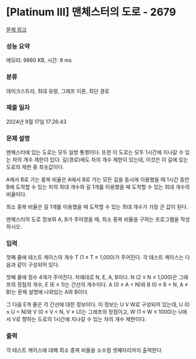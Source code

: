 # [Platinum III] 맨체스터의 도로 - 2679 

[문제 링크](https://www.acmicpc.net/problem/2679) 

### 성능 요약

메모리: 9880 KB, 시간: 8 ms

### 분류

데이크스트라, 최대 유량, 그래프 이론, 최단 경로

### 제출 일자

2024년 9월 17일 17:26:43

### 문제 설명

<p>맨체스터에 있는 도로는 모두 일방 통행이다. 또한 이 도로는 모두 1시간에 지나갈 수 있는 차의 개수 제한이 있다. 길(경로)에도 차의 개수 제한이 있는데, 이것은 이 길에 있는 도로의 제한 중 최솟값이다.</p>

<p>A에서 B로 가는 중복 비율은 A에서 B로 가는 모든 길을 동시에 이용했을 때 1시간 동안 B에 도착할 수 있는 차의 최대 개수와 길 1개를 이용했을 때 도착할 수 있는 최대 개수의 비율이다.</p>

<p>최소 중복 비율은 길 1개를 이용했을 때 도착할 수 있는 최대 개수가 가장 큰 값이 된다.</p>

<p>맨체스터의 도로 정보와 A, B가 주어졌을 때, 최소 중복 비율을 구하는 프로그램을 작성하시오.</p>

### 입력 

 <p>첫째 줄에 테스트 케이스의 개수 T (1 ≤ T ≤ 1,000)가 주어진다. 각 테스트 케이스는 다음과 같이 구성되어 있다.</p>

<p>첫째 줄에 정수 4개가 주어진다. 차례대로 N, E, A, B이다. N (2 ≤ N ≤ 1,000)은 그래프의 정점의 개수, E (E ≥ 1)는 간선의 개수이다. A (0 ≤ A < N)와 B (0 ≤ B < N, A ≠ B)는 문제 설명에 나와있는 A와 B이다.</p>

<p>그 다음 E개 줄은 각 간선에 대한 정보이다. 이 정보는 U V W로 구성되어 있는데, U (0 ≤ U < N)와 V (0 ≤ V < N, V ≠ U)는 그래프의 정점이고, W (1 ≤ W ≤ 1000)는 U에서 V로 향하는 도로의 1시간에 지나갈 수 있는 차의 개수 제한이다.</p>

### 출력 

 <p>각 테스트 케이스에 대해 최소 중복 비율을 소수점 셋째자리까지 출력한다. </p>

